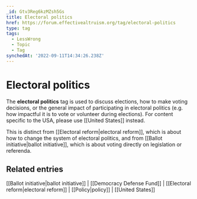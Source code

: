 ```yaml
---
_id: Gtv3Reg6kzMZsh5Gs
title: Electoral politics
href: https://forum.effectivealtruism.org/tag/electoral-politics
type: tag
tags:
  - LessWrong
  - Topic
  - Tag
synchedAt: '2022-09-11T14:34:26.238Z'
---
```

# Electoral politics

The **electoral politics** tag is used to discuss elections, how to make voting decisions, or the general impact of participating in electoral politics (e.g. how impactful it is to vote or volunteer during elections). For content specific to the USA, please use [[United States]] instead.

This is distinct from [[Electoral reform|electoral reform]], which is about how to change the system of electoral politics, and from [[Ballot initiative|ballot initiative]], which is about voting directly on legislation or referenda.

Related entries
---------------

[[Ballot initiative|ballot initiative]] | [[Democracy Defense Fund]] | [[Electoral reform|electoral reform]] | [[Policy|policy]] | [[United States]]